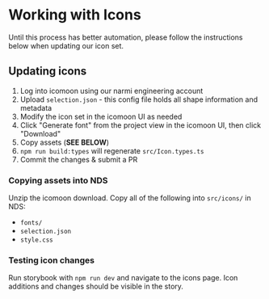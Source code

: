 # Working with Icons

Until this process has better automation, please follow the instructions below
when updating our icon set.

## Updating icons

1. Log into icomoon using our narmi engineering account
2. Upload `selection.json` - this config file holds all shape information and metadata
3. Modify the icon set in the icomoon UI as needed
4. Click "Generate font" from the project view in the icomoon UI, then click "Download"
5. Copy assets (**SEE BELOW**)
6. `npm run build:types` will regenerate `src/Icon.types.ts`
7. Commit the changes & submit a PR

### Copying assets into NDS

Unzip the icomoon download. Copy all of the following into `src/icons/` in NDS:

- `fonts/`
- `selection.json`
- `style.css`

### Testing icon changes

Run storybook with `npm run dev` and navigate to the icons page. Icon additions
and changes should be visible in the story.
